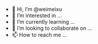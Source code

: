 - 👋 Hi, I’m @weimeixu
- 👀 I’m interested in ...
- 🌱 I’m currently learning ...
- 💞️ I’m looking to collaborate on ...
- 📫 How to reach me ...

<!---
weimeixu/weimeixu is a ✨ special ✨ repository because its `README.md` (this file) appears on your GitHub profile.
You can click the Preview link to take a look at your changes.
--->
